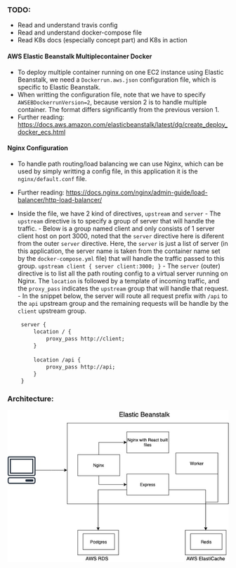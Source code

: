 ### TODO:
- Read and understand travis config
- Read and understand docker-compose file
- Read K8s docs (especially concept part) and K8s in action


#### AWS Elastic Beanstalk Multiplecontainer Docker
 - To deploy multiple container running on one EC2 instance using Elastic Beanstalk, we need a `Dockerrun.aws.json` configuration file, which is specific to Elastic Beanstalk.
 - When writting the configuration file, note that we have to specify `AWSEBDockerrunVersion=2`, because version 2 is to handle multiple container. The format differs significantly from the previous version 1.
 - Further reading: https://docs.aws.amazon.com/elasticbeanstalk/latest/dg/create_deploy_docker_ecs.html

#### Nginx Configuration
 - To handle path routing/load balancing we can use Nginx, which can be used by simply writting a config file, in this application it is the `nginx/default.conf` file.
 - Further reading: https://docs.nginx.com/nginx/admin-guide/load-balancer/http-load-balancer/
 - Inside the file, we have 2 kind of directives, `upstream` and `server`
       - The `upstream` directive is to specify a group of server that will handle the traffic.
       - Below is a group named client and only consists of 1 server client host on port 3000, noted that the `server` directive here is diferent from the outer `server` directive. Here, the `server` is just a list of server (in this application, the server name is taken from the container name set by the `docker-compose.yml` file) that will handle the traffic passed to this group.
        ```
        upstream client {
            server client:3000;
        }
        ```
        - The `server` (outer) directive is to list all the path routing config to a virtual server running on Nginx. The `location` is followed by a template of incoming traffic, and the `proxy_pass` indicates the `upstream` group that will handle that request.
        - In the snippet below, the server will route all request prefix with `/api` to the `api` upstream group and the remaining requests will be handle by the `client` upstream group.

        server {
            location / {
                proxy_pass http://client;
            }

            location /api {
                proxy_pass http://api;
            }
        }
        
                 

### Architecture:
<img src="misc/Architecture.jpg" width="700">